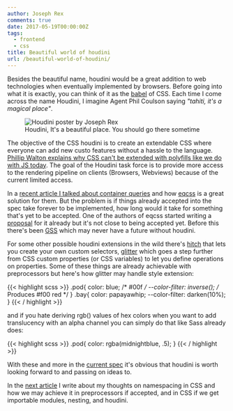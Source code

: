 ```yaml
---
author: Joseph Rex
comments: true
date: 2017-05-19T00:00:00Z
tags:
  - frontend
  - css
title: Beautiful world of houdini
url: /beautiful-world-of-houdini/
---
```


Besides the beautiful name, houdini would be a great addition to web technologies when eventually implemented by browsers. Before going into what it is exactly, you can think of it as the [babel][1] of CSS. Each time I come across the name Houdini, I imagine Agent Phil Coulson saying _"tahiti, it's a magical place"_.
<!--more-->

<figure class="figure--fullwidth">
<img src="https://res.cloudinary.com/strich/image/upload/v1494943349/Houdini_tndspt.jpg" alt="Houdini poster by Joseph Rex" class="image">
<figcaption>Houdini, It's a beautiful place. You should go there sometime</figcaption>
</figure>

The objective of the CSS houdini is to create an extendable CSS where everyone can add new custo features without a hassle to the language. [Phillip Walton explains why CSS can't be extended with polyfills like we do with JS today][2]. The goal of the Houdini task force is to provide more access to the rendering pipeline on clients (Browsers, Webviews) because of the current limited access.

In a [recent article I talked about container queries][3] and how [eqcss][4] is a great solution for them. But the problem is if things already accepted into the spec take forever to be implemented, how long would it take for something that's yet to be accepted. One of the authors of eqcss started writing a [proposal][5] for it already but it's not close to being accepted yet. Before this there's been [GSS][6] which may never have a future without houdini.

For some other possible houdini extensions in the wild there's [hitch][7] that lets you create your own custom selectors, [glitter][8] which goes a step further from CSS custom properties (or CSS variables) to let you define operations on properties. Some of these things are already achievable with preprocessors but here's how glitter may handle style extension:

{{< highlight scss >}}
.pod{
  color: blue; /* #00f */
  --color-filter: inverse(); /* Produces #f00 red */
}
.bay{
  color: papayawhip;
  --color-filter: darken(10%);
}
{{< / highlight >}}

and if you hate deriving rgb() values of hex colors when you want to add translucency with an alpha channel you can simply do that like Sass already does:

{{< highlight scss >}}
.pod{
  color: rgba(midnightblue, .5);
}
{{< / highlight >}}

With these and more in the [current spec][9] it's obvious that houdini is worth looking forward to and passing on ideas to.

In the [next article][10] I write about my thoughts on namespacing in CSS and how we may achieve it in preprocessors if accepted, and in CSS if we get importable modules, nesting, and houdini.

[1]: https://babeljs.io
[2]: https://www.smashingmagazine.com/2016/03/houdini-maybe-the-most-exciting-development-in-css-youve-never-heard-of/#so-why-dont-we-just-write-more-css-polyfills
[3]: https://josephrex.me/anticipated-birth-of-element-queries/
[4]: http://elementqueries.com
[5]: https://tomhodgins.github.io/element-queries-spec/element-queries.html
[6]: http://gridstylesheets.org/
[7]: https://github.com/bkardell/Hitch/wiki/FAQ
[8]: https://github.com/GlitterOrg/pipeline
[9]: https://github.com/w3c/css-houdini-drafts/wiki/specs
[10]: https://josephrex.me/enter-sass-namespacing/
